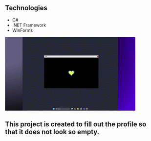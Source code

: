 ## Technologies
* C#
* .NET Framework
* WinForms

![](https://github.com/SadNapp/Heart/blob/master/lol.gif)

## This project is created to fill out the profile so that it does not look so empty.
